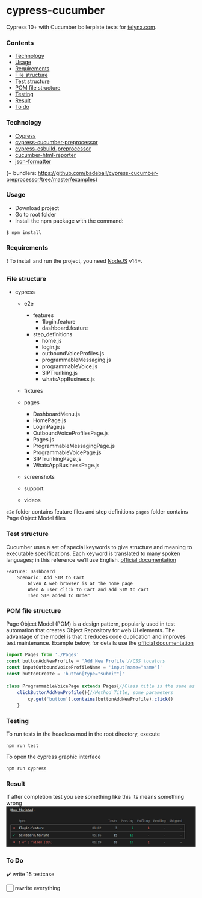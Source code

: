 
# cypress-cucumber
Cypress 10+ with Cucumber boilerplate tests for [telynx.com](https://telnyx.com/).

### Contents
- [Technology](#Technology)
- [Usage](#Usage)
- [Requirements](#Requirements)
- [File structure](#file-structure)
- [Test structure](#test-structure)
- [POM file structure](#pom-file-structure)
- [Testing](#Testing)
- [Result](#Result)
- [To do](#to-do)

### Technology
- [Cypress](https://docs.cypress.io/)
- [cypress-cucumber-preprocessor](https://github.com/badeball/cypress-cucumber-preprocessor)
- [cypress-esbuild-preprocessor](https://github.com/bahmutov/cypress-esbuild-preprocessor)
- [cucumber-html-reporter](https://www.npmjs.com/package/multiple-cucumber-html-reporter)
- [json-formatter](https://github.com/cucumber/json-formatter)

(+ bundlers: https://github.com/badeball/cypress-cucumber-preprocessor/tree/master/examples)

### Usage
- Download project
- Go to root folder
- Install the npm package with the command:

```
$ npm install
```

### Requirements
 :exclamation: To install and run the project, you need [NodeJS](https://nodejs.org/) v14+.

### File structure
- cypress    
    - e2e 
        - features
            - 1login.feature
            - dashboard.feature        
        - step_definitions
            - home.js
            - login.js
            - outboundVoiceProfiles.js
            - programmableMessaging.js
            - programmableVoice.js
            - SIPTrunking.js
            - whatsAppBusiness.js

    - fixtures  
    - pages  
        - DashboardMenu.js
        - HomePage.js
        - LoginPage.js
        - OutboundVoiceProfilesPage.js
        - Pages.js
        - ProgrammableMessagingPage.js
        - ProgrammableVoicePage.js
        - SIPTrunkingPage.js
        - WhatsAppBusinessPage.js
    - screenshots  
    - support  
    - videos

`e2e` folder contains feature files and step definitions
`pages` folder contains Page Object Model files

 ### Test structure
Cucumber uses a set of special keywords to give structure and meaning to executable specifications. Each keyword is translated to many spoken languages; in this reference we’ll use English. [official documentation](https://cucumber.io/docs/gherkin/reference/)
```feature
Feature: Dashboard
    Scenario: Add SIM to Cart
        Given A web browser is at the home page
        When A user click to Cart and add SIM to cart
        Then SIM added to Order
```
### POM file structure
Page Object Model (POM) is a design pattern, popularly used in test automation that creates Object Repository for web UI elements. The advantage of the model is that it reduces code duplication and improves test maintenance. Example below, for details use the [official documentation](https://docs.cypress.io/guides/end-to-end-testing/protractor-to-cypress#Cypress-with-Page-Objects)
```js
import Pages from './Pages'
const buttonAddNewProfile = 'Add New Profile'//CSS locators
const inputOutboundVoiceProfileName = 'input[name="name"]'
const buttonCreate = 'button[type="submit"]'

class ProgrammableVoicePage extends Pages{//Сlass title is the same as the page 
    clickButtonAddNewProfile(){//Method Title, some parameters 
        cy.get('button').contains(buttonAddNewProfile).click()
    }
```
### Testing
To run tests in the headless mod in the root directory, execute
```
npm run test
```
To open the cypress graphic interface
```
npm run cypress
```
### Result
If after completion test you  see something like this its means something wrong
![cypress cucumger result](https://github.com/Cryzalis/cypress-cucumber/blob/dev/cypress-cucumber-result.png)
### To Do
:heavy_check_mark: write 15 testcase

:white_large_square: rewrite everything